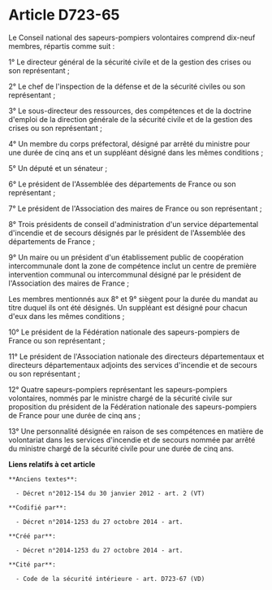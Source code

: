 # Article D723-65

Le Conseil national des sapeurs-pompiers volontaires comprend dix-neuf membres, répartis comme suit :

1° Le directeur général de la sécurité civile et de la gestion des crises ou son représentant ;

2° Le chef de l'inspection de la défense et de la sécurité civiles ou son représentant ;

3° Le sous-directeur des ressources, des compétences et de la doctrine d'emploi de la direction générale de la sécurité
civile et de la gestion des crises ou son représentant ;

4° Un membre du corps préfectoral, désigné par arrêté du ministre pour une durée de cinq ans et un suppléant désigné dans les
mêmes conditions ;

5° Un député et un sénateur ;

6° Le président de l'Assemblée des départements de France ou son représentant ;

7° Le président de l'Association des maires de France ou son représentant ;

8° Trois présidents de conseil d'administration d'un service départemental d'incendie et de secours désignés par le président
de l'Assemblée des départements de France ;

9° Un maire ou un président d'un établissement public de coopération intercommunale dont la zone de compétence inclut un
centre de première intervention communal ou intercommunal désigné par le président de l'Association des maires de France ;

Les membres mentionnés aux 8° et 9° siègent pour la durée du mandat au titre duquel ils ont été désignés. Un suppléant est
désigné pour chacun d'eux dans les mêmes conditions ;

10° Le président de la Fédération nationale des sapeurs-pompiers de France ou son représentant ;

11° Le président de l'Association nationale des directeurs départementaux et directeurs départementaux adjoints des services
d'incendie et de secours ou son représentant ;

12° Quatre sapeurs-pompiers représentant les sapeurs-pompiers volontaires, nommés par le ministre chargé de la sécurité
civile sur proposition du président de la Fédération nationale des sapeurs-pompiers de France pour une durée de cinq ans ;

13° Une personnalité désignée en raison de ses compétences en matière de volontariat dans les services d'incendie et de
secours nommée par arrêté du ministre chargé de la sécurité civile pour une durée de cinq ans.

**Liens relatifs à cet article**

	**Anciens textes**:

	  - Décret n°2012-154 du 30 janvier 2012 - art. 2 (VT)

	**Codifié par**:

	  - Décret n°2014-1253 du 27 octobre 2014 - art.

	**Créé par**:

	  - Décret n°2014-1253 du 27 octobre 2014 - art.

	**Cité par**:

	  - Code de la sécurité intérieure - art. D723-67 (VD)
